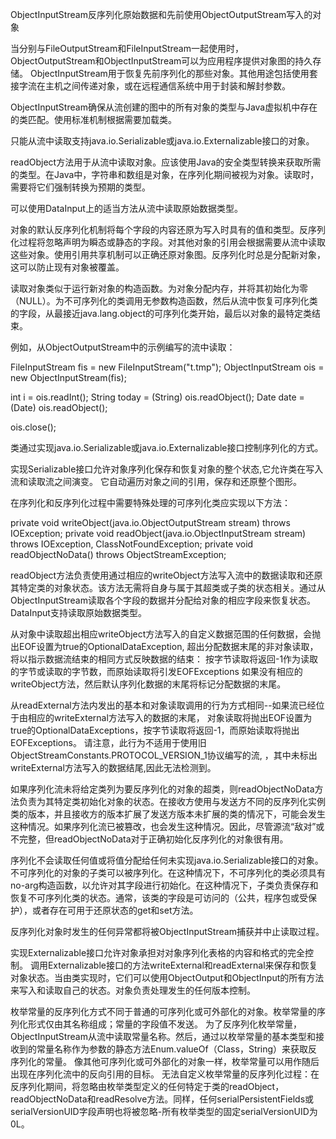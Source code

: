 ObjectInputStream反序列化原始数据和先前使用ObjectOutputStream写入的对象

当分别与FileOutputStream和FileInputStream一起使用时，ObjectOutputStream和ObjectInputStream可以为应用程序提供对象图的持久存储。 
ObjectInputStream用于恢复先前序列化的那些对象。其他用途包括使用套接字流在主机之间传递对象，或在远程通信系统中用于封装和解封参数。

ObjectInputStream确保从流创建的图中的所有对象的类型与Java虚拟机中存在的类匹配。使用标准机制根据需要加载类。

只能从流中读取支持java.io.Serializable或java.io.Externalizable接口的对象。

readObject方法用于从流中读取对象。应该使用Java的安全类型转换来获取所需的类型。在Java中，字符串和数组是对象，在序列化期间被视为对象。读取时，需要将它们强制转换为预期的类型。

可以使用DataInput上的适当方法从流中读取原始数据类型。

对象的默认反序列化机制将每个字段的内容还原为写入时具有的值和类型。反序列化过程将忽略声明为瞬态或静态的字段。对其他对象的引用会根据需要从流中读取这些对象。使用引用共享机制可以正确还原对象图。反序列化时总是分配新对象，这可以防止现有对象被覆盖。

读取对象类似于运行新对象的构造函数。为对象分配内存，并将其初始化为零（NULL）。为不可序列化的类调用无参数构造函数，然后从流中恢复可序列化类的字段，从最接近java.lang.object的可序列化类开始，最后以对象的最特定类结束。

例如，从ObjectOutputStream中的示例编写的流中读取：

FileInputStream fis = new FileInputStream("t.tmp");
ObjectInputStream ois = new ObjectInputStream(fis);

int i = ois.readInt();
String today = (String) ois.readObject();
Date date = (Date) ois.readObject();

ois.close();

类通过实现java.io.Serializable或java.io.Externalizable接口控制序列化的方式。

实现Serializable接口允许对象序列化保存和恢复对象的整个状态,它允许类在写入流和读取流之间演变。
它自动遍历对象之间的引用，保存和还原整个图形。

在序列化和反序列化过程中需要特殊处理的可序列化类应实现以下方法：

private void writeObject(java.io.ObjectOutputStream stream)
throws IOException;
private void readObject(java.io.ObjectInputStream stream)
throws IOException, ClassNotFoundException;
private void readObjectNoData()
throws ObjectStreamException;

readObject方法负责使用通过相应的writeObject方法写入流中的数据读取和还原其特定类的对象状态。该方法无需将自身与属于其超类或子类的状态相关。通过从ObjectInputStream读取各个字段的数据并分配给对象的相应字段来恢复状态。 DataInput支持读取原始数据类型。

从对象中读取超出相应writeObject方法写入的自定义数据范围的任何数据，会抛出EOF设置为true的OptionalDataException,
超出分配数据末尾的非对象读取，将以指示数据流结束的相同方式反映数据的结束：
按字节读取将返回-1作为读取的字节或读取的字节数，而原始读取将引发EOFExceptions
如果没有相应的writeObject方法，然后默认序列化数据的末尾将标记分配数据的末尾。

从readExternal方法内发出的基本和对象读取调用的行为方式相同--如果流已经位于由相应的writeExternal方法写入的数据的末尾，
对象读取将抛出EOF设置为true的OptionalDataExceptions，按字节读取将返回-1，而原始读取将抛出EOFExceptions。
请注意，此行为不适用于使用旧ObjectStreamConstants.PROTOCOL_VERSION_1协议编写的流,
，其中未标出writeExternal方法写入的数据结尾,因此无法检测到。


如果序列化流未将给定类列为要反序列化的对象的超类，则readObjectNoData方法负责为其特定类初始化对象的状态。在接收方使用与发送方不同的反序列化实例类的版本，并且接收方的版本扩展了发送方版本未扩展的类的情况下，可能会发生这种情况。如果序列化流已被篡改，也会发生这种情况。因此，尽管源流“敌对”或不完整，但readObjectNoData对于正确初始化反序列化的对象很有用。

序列化不会读取任何值或将值分配给任何未实现java.io.Serializable接口的对象。不可序列化的对象的子类可以被序列化。在这种情况下，不可序列化的类必须具有no-arg构造函数，以允许对其字段进行初始化。在这种情况下，子类负责保存和恢复不可序列化类的状态。通常，该类的字段是可访问的（公共，程序包或受保护），或者存在可用于还原状态的get和set方法。

反序列化对象时发生的任何异常都将被ObjectInputStream捕获并中止读取过程。

实现Externalizable接口允许对象承担对对象序列化表格的内容和格式的完全控制。
调用Externalizable接口的方法writeExternal和readExternal来保存和恢复对象状态。当由类实现时，它们可以使用ObjectOutput和ObjectInput的所有方法来写入和读取自己的状态。对象负责处理发生的任何版本控制。

枚举常量的反序列化方式不同于普通的可序列化或可外部化的对象。枚举常量的序列化形式仅由其名称组成；常量的字段值不发送。
为了反序列化枚举常量，ObjectInputStream从流中读取常量名称。然后，通过以枚举常量的基本类型和接收到的常量名称作为参数的静态方法Enum.valueOf（Class，String）来获取反序列化的常量。
像其他可序列化或可外部化的对象一样，枚举常量可以用作随后出现在序列化流中的反向引用的目标。
无法自定义枚举常量的反序列化过程：在反序列化期间，将忽略由枚举类型定义的任何特定于类的readObject，readObjectNoData和readResolve方法。同样，任何serialPersistentFields或serialVersionUID字段声明也将被忽略-所有枚举类型的固定serialVersionUID为0L。
 